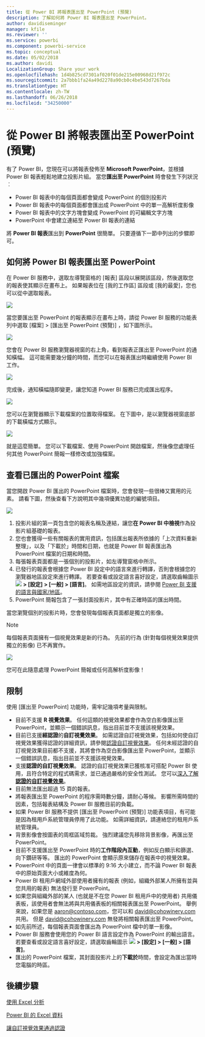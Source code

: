 ```yaml
---
title: 從 Power BI 將報表匯出至 PowerPoint (預覽)
description: 了解如何將 Power BI 報表匯出至 PowerPoint。
author: davidiseminger
manager: kfile
ms.reviewer: ''
ms.service: powerbi
ms.component: powerbi-service
ms.topic: conceptual
ms.date: 05/02/2018
ms.author: davidi
LocalizationGroup: Share your work
ms.openlocfilehash: 1d4b825cd7301af020f01de215e00968d21f972c
ms.sourcegitcommit: 2a7bbb1fa24a49d2278a90cb0c4be543d7267bda
ms.translationtype: HT
ms.contentlocale: zh-TW
ms.lasthandoff: 06/26/2018
ms.locfileid: "34250000"
---
```

# <a name="export-reports-from-power-bi-to-powerpoint-preview"></a>從 Power BI 將報表匯出至 PowerPoint (預覽)
有了 Power BI，您現在可以將報表發佈至 **Microsoft PowerPoint**，並根據 Power BI 報表輕鬆地建立投影片組。 當您**匯出至 PowerPoint** 時會發生下列狀況︰

* Power BI 報表中的每個頁面都會變成 PowerPoint 的個別投影片
* Power BI 報表中的每個頁面都會匯出成 PowerPoint 中的單一高解析度影像
* Power BI 報表中的文字方塊會變成 PowerPoint 的可編輯文字方塊
* PowerPoint 中會建立連結至 Power BI 報表的連結

將 **Power BI 報表**匯出到 **PowerPoint** 很簡單。 只要遵循下一節中列出的步驟即可。

## <a name="how-to-export-your-power-bi-report-to-powerpoint"></a>如何將 Power BI 報表匯出至 PowerPoint
在 Power BI 服務中，選取左導覽窗格的 [報表] 區段以展開該區段，然後選取您的報表使其顯示在畫布上。 如果報表位在 [我的工作區] 區段或 [我的最愛]，您也可以從中選取報表。

![](media/service-publish-to-powerpoint/powerbi_to_powerpoint_0.png)

當您要匯出至 PowerPoint 的報表顯示在畫布上時，請從 Power BI 服務的功能表列中選取 [檔案] > [匯出至 PowerPoint (預覽)] ，如下圖所示。

![](media/service-publish-to-powerpoint/powerbi_to_powerpoint_1.png)

您會在 Power BI 服務瀏覽器視窗的右上角，看到報表正匯出至 PowerPoint 的通知橫幅。 這可能需要幾分鐘的時間，而您可以在報表匯出時繼續使用 Power BI 工作。

![](media/service-publish-to-powerpoint/powerbi_to_powerpoint_2.png)

完成後，通知橫幅隨即變更，讓您知道 Power BI 服務已完成匯出程序。

![](media/service-publish-to-powerpoint/powerbi_to_powerpoint_3.png)

您可以在瀏覽器顯示下載檔案的位置取得檔案。 在下圖中，是以瀏覽器視窗底部的下載橫幅方式顯示。

![](media/service-publish-to-powerpoint/powerbi_to_powerpoint_4.png)

就是這麼簡單。 您可以下載檔案、使用 PowerPoint 開啟檔案，然後像您處理任何其他 PowerPoint 簡報一樣修改或加強檔案。

## <a name="checking-out-your-exported-powerpoint-file"></a>查看已匯出的 PowerPoint 檔案
當您開啟 Power BI 匯出的 PowerPoint 檔案時，您會發現一些很棒又實用的元素。 請看下圖，然後查看下方說明其中幾項優異功能的編號項目。

![](media/service-publish-to-powerpoint/powerbi_to_powerpoint_5.png)

1. 投影片組的第一頁包含您的報表名稱及連結，讓您**在 Power BI 中檢視**作為投影片組基礎的報表。
2. 您也會獲得一些有關報表的實用資訊，包括匯出報表所依據的「上次資料重新整理」，以及「下載於」時間和日期，也就是 Power BI 報表匯出為 PowerPoint 檔案的日期和時間。
3. 每張報表頁面都是一張個別的投影片，如左導覽窗格中所示。
4. 已發行的報表會根據您 Power BI 設定中的語言來進行轉譯，否則會根據您的瀏覽器地區設定來進行轉譯。 若要查看或設定語言喜好設定，請選取齒輪圖示 ![](media/service-report-subscribe/power-bi-settings-icon.png) **> [設定] > [一般] > [語言]**。 如需地區設定的資訊，請參閱 [Power BI 支援的語言與國家/地區](supported-languages-countries-regions.md)。
5. PowerPoint 簡報包含了一張封面投影片，其中有正確時區的匯出時間。

當您瀏覽個別的投影片時，您會發現每個報表頁面都是獨立的影像。

>[!NOTE]
> 每個報表頁面擁有一個視覺效果是新的行為。 先前的行為 (針對每個視覺效果提供獨立的影像) 已不再實作。 
 

![](media/service-publish-to-powerpoint/powerbi_to_powerpoint_6.png)

您可在此隨意處理 PowerPoint 簡報或任何高解析度影像！

## <a name="limitations"></a>限制
使用 [匯出至 PowerPoint] 功能時，需牢記幾項考量與限制。

* 目前不支援 **R 視覺效果**。 任何這類的視覺效果都會作為空白影像匯出至 PowerPoint，並顯示一個錯誤訊息，指出目前並不支援該視覺效果。
* 目前已支援**經認證**的**自訂視覺效果**。 如需認證自訂視覺效果，包括如何使自訂視覺效果獲得認證的詳細資訊，請參閱[認證自訂視覺效果](power-bi-custom-visuals-certified.md)。 任何未經認證的自訂視覺效果目前都不支援，其將會作為空白影像匯出至 PowerPoint，並顯示一個錯誤訊息，指出目前並不支援該視覺效果。
* 支援**認證的自訂視覺效果**。 認證的自訂視覺效果已獲核准可搭配 Power BI 使用，且符合特定的程式碼需求，並已通過嚴格的安全性測試。 您可以[深入了解**認證的自訂視覺效果**](power-bi-custom-visuals-certified.md)。
* 目前無法匯出超過 15 頁的報表。
* 將報表匯出至 PowerPoint 的程序需時數分鐘，請耐心等候。 影響所需時間的因素，包括報表結構及 Power BI 服務目前的負載。
* 如果 Power BI 服務不提供 [匯出至 PowerPoint (預覽)] 功能表項目，有可能是因為租用戶系統管理員停用了此功能。 如需詳細資訊，請連絡您的租用戶系統管理員。
* 背景影像會按圖表的周框區域剪裁。 強烈建議您先移除背景影像，再匯出至 PowerPoint。
* 目前不支援匯出至 PowerPoint 時的**工作階段內互動**，例如反白顯示和篩選、向下鑽研等等。 匯出的 PowerPoint 會顯示原來儲存在報表中的視覺效果。
* PowerPoint 中的頁面一律會以標準的 9:16 大小建立，而不論 Power BI 報表中的原始頁面大小或維度為何。
* Power BI 租用戶網域外部使用者擁有的報表 (例如，組織外部某人所擁有並與您共用的報表) 無法發行至 PowerPoint。
* 如果您與組織外部的某人 (也就是不在您 Power BI 租用戶中的使用者) 共用儀表板，該使用者會無法將與共用儀表板的相關報表匯出至 PowerPoint。 舉例來說，如果您是 aaron@contoso.com，您可以和 david@cohowinery.com 共用。 但是 david@cohowinery.com 無發將相關報表匯出至 PowerPoint。
* 如先前所述，每個報表頁面會匯出為 PowerPoint 檔中的單一影像。
* Power BI 服務會使用您的 Power BI 語言設定作為 PowerPoint 的輸出語言。 若要查看或設定語言喜好設定，請選取齒輪圖示 ![](media/service-report-subscribe/power-bi-settings-icon.png) **> [設定] > [一般] > [語言]**。
* 匯出的 PowerPoint 檔案，其封面投影片上的**下載於**時間，會設定為匯出當時您電腦的時區。

## <a name="next-steps"></a>後續步驟
[使用 Excel 分析](service-analyze-in-excel.md)

[Power BI 的 Excel 資料](service-excel-workbook-files.md)

[讓自訂視覺效果通過認證](power-bi-custom-visuals-certified.md)

